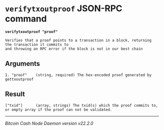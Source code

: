 `verifytxoutproof` JSON-RPC command
===================================

**`verifytxoutproof "proof"`**

```
Verifies that a proof points to a transaction in a block, returning the transaction it commits to
and throwing an RPC error if the block is not in our best chain
```

Arguments
---------

```
1. "proof"    (string, required) The hex-encoded proof generated by gettxoutproof
```

Result
------

```
["txid"]      (array, strings) The txid(s) which the proof commits to, or empty array if the proof can not be validated.
```

***

*Bitcoin Cash Node Daemon version v22.2.0*
